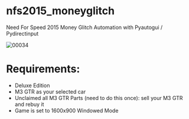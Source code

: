 # nfs2015_moneyglitch
Need For Speed 2015 Money Glitch Automation with Pyautogui / Pydirectinput

![00034](https://user-images.githubusercontent.com/46110534/210344136-f685bdc4-3025-4e0e-8342-f4eaafc8e07a.png)

# Requirements:
- Deluxe Edition
- M3 GTR as your selected car
- Unclaimed all M3 GTR Parts (need to do this once): sell your M3 GTR and rebuy it
- Game is set to 1600x900 Windowed Mode
